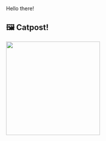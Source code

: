 Hello there!



## 🖼️ Catpost!

<sub>
    <img src="https://cdn2.thecatapi.com/images/b2i.jpg" height="256">
</sub>

